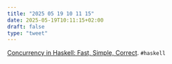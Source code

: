 ```yaml
---
title: "2025 05 19 10 11 15"
date: 2025-05-19T10:11:15+02:00
draft: false
type: "tweet"
---
```

[Concurrency in Haskell: Fast, Simple, Correct](https://bitbashing.io/haskell-concurrency.html). `#haskell`

